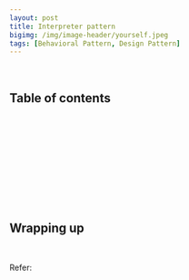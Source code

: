 ```yaml
---
layout: post
title: Interpreter pattern
bigimg: /img/image-header/yourself.jpeg
tags: [Behavioral Pattern, Design Pattern]
---
```





<br>

## Table of contents





<br>

## 






<br>

## 






<br>

## 





<br>

## Wrapping up




<br>

Refer:

